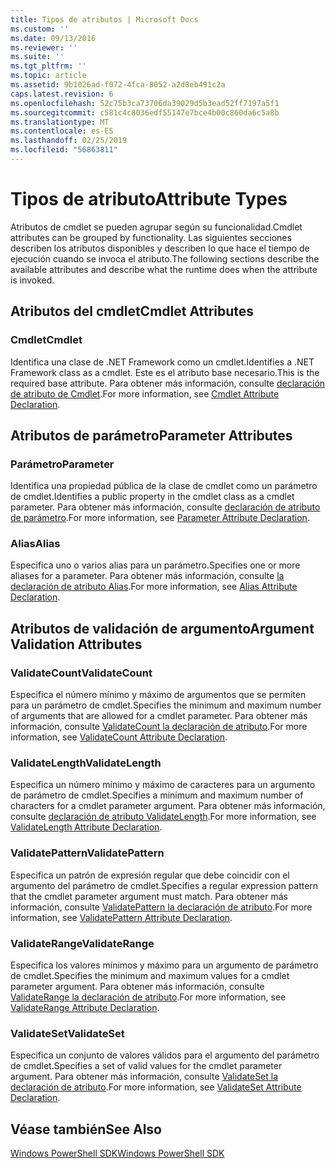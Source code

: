 ```yaml
---
title: Tipos de atributos | Microsoft Docs
ms.custom: ''
ms.date: 09/13/2016
ms.reviewer: ''
ms.suite: ''
ms.tgt_pltfrm: ''
ms.topic: article
ms.assetid: 9b1026ad-f072-4fca-8052-a2d8eb491c2a
caps.latest.revision: 6
ms.openlocfilehash: 52c75b3ca73706da39029d5b3ead52ff7197a5f1
ms.sourcegitcommit: c581c4c8036edf55147e7bce4b00c860da6c5a8b
ms.translationtype: MT
ms.contentlocale: es-ES
ms.lasthandoff: 02/25/2019
ms.locfileid: "56863811"
---
```

# <a name="attribute-types"></a><span data-ttu-id="90032-102">Tipos de atributo</span><span class="sxs-lookup"><span data-stu-id="90032-102">Attribute Types</span></span>

<span data-ttu-id="90032-103">Atributos de cmdlet se pueden agrupar según su funcionalidad.</span><span class="sxs-lookup"><span data-stu-id="90032-103">Cmdlet attributes can be grouped by functionality.</span></span>
<span data-ttu-id="90032-104">Las siguientes secciones describen los atributos disponibles y describen lo que hace el tiempo de ejecución cuando se invoca el atributo.</span><span class="sxs-lookup"><span data-stu-id="90032-104">The following sections describe the available attributes and describe what the runtime does when the attribute is invoked.</span></span>

## <a name="cmdlet-attributes"></a><span data-ttu-id="90032-105">Atributos del cmdlet</span><span class="sxs-lookup"><span data-stu-id="90032-105">Cmdlet Attributes</span></span>

### <a name="cmdlet"></a><span data-ttu-id="90032-106">Cmdlet</span><span class="sxs-lookup"><span data-stu-id="90032-106">Cmdlet</span></span>

<span data-ttu-id="90032-107">Identifica una clase de .NET Framework como un cmdlet.</span><span class="sxs-lookup"><span data-stu-id="90032-107">Identifies a .NET Framework class as a cmdlet.</span></span>
<span data-ttu-id="90032-108">Este es el atributo base necesario.</span><span class="sxs-lookup"><span data-stu-id="90032-108">This is the required base attribute.</span></span>
<span data-ttu-id="90032-109">Para obtener más información, consulte [declaración de atributo de Cmdlet](./cmdlet-attribute-declaration.md).</span><span class="sxs-lookup"><span data-stu-id="90032-109">For more information, see [Cmdlet Attribute Declaration](./cmdlet-attribute-declaration.md).</span></span>

## <a name="parameter-attributes"></a><span data-ttu-id="90032-110">Atributos de parámetro</span><span class="sxs-lookup"><span data-stu-id="90032-110">Parameter Attributes</span></span>

### <a name="parameter"></a><span data-ttu-id="90032-111">Parámetro</span><span class="sxs-lookup"><span data-stu-id="90032-111">Parameter</span></span>

<span data-ttu-id="90032-112">Identifica una propiedad pública de la clase de cmdlet como un parámetro de cmdlet.</span><span class="sxs-lookup"><span data-stu-id="90032-112">Identifies a public property in the cmdlet class as a cmdlet parameter.</span></span>
<span data-ttu-id="90032-113">Para obtener más información, consulte [declaración de atributo de parámetro](./parameter-attribute-declaration.md).</span><span class="sxs-lookup"><span data-stu-id="90032-113">For more information, see [Parameter Attribute Declaration](./parameter-attribute-declaration.md).</span></span>

### <a name="alias"></a><span data-ttu-id="90032-114">Alias</span><span class="sxs-lookup"><span data-stu-id="90032-114">Alias</span></span>

<span data-ttu-id="90032-115">Especifica uno o varios alias para un parámetro.</span><span class="sxs-lookup"><span data-stu-id="90032-115">Specifies one or more aliases for a parameter.</span></span>
<span data-ttu-id="90032-116">Para obtener más información, consulte [la declaración de atributo Alias](./alias-attribute-declaration.md).</span><span class="sxs-lookup"><span data-stu-id="90032-116">For more information, see [Alias Attribute Declaration](./alias-attribute-declaration.md).</span></span>

## <a name="argument-validation-attributes"></a><span data-ttu-id="90032-117">Atributos de validación de argumento</span><span class="sxs-lookup"><span data-stu-id="90032-117">Argument Validation Attributes</span></span>

### <a name="validatecount"></a><span data-ttu-id="90032-118">ValidateCount</span><span class="sxs-lookup"><span data-stu-id="90032-118">ValidateCount</span></span>

<span data-ttu-id="90032-119">Especifica el número mínimo y máximo de argumentos que se permiten para un parámetro de cmdlet.</span><span class="sxs-lookup"><span data-stu-id="90032-119">Specifies the minimum and maximum number of arguments that are allowed for a cmdlet parameter.</span></span>
<span data-ttu-id="90032-120">Para obtener más información, consulte [ValidateCount la declaración de atributo](./validatecount-attribute-declaration.md).</span><span class="sxs-lookup"><span data-stu-id="90032-120">For more information, see [ValidateCount Attribute Declaration](./validatecount-attribute-declaration.md).</span></span>

### <a name="validatelength"></a><span data-ttu-id="90032-121">ValidateLength</span><span class="sxs-lookup"><span data-stu-id="90032-121">ValidateLength</span></span>

<span data-ttu-id="90032-122">Especifica un número mínimo y máximo de caracteres para un argumento de parámetro de cmdlet.</span><span class="sxs-lookup"><span data-stu-id="90032-122">Specifies a minimum and maximum number of characters for a cmdlet parameter argument.</span></span>
<span data-ttu-id="90032-123">Para obtener más información, consulte [declaración de atributo ValidateLength](./validatelength-attribute-declaration.md).</span><span class="sxs-lookup"><span data-stu-id="90032-123">For more information, see [ValidateLength Attribute Declaration](./validatelength-attribute-declaration.md).</span></span>

### <a name="validatepattern"></a><span data-ttu-id="90032-124">ValidatePattern</span><span class="sxs-lookup"><span data-stu-id="90032-124">ValidatePattern</span></span>

<span data-ttu-id="90032-125">Especifica un patrón de expresión regular que debe coincidir con el argumento del parámetro de cmdlet.</span><span class="sxs-lookup"><span data-stu-id="90032-125">Specifies a regular expression pattern that the cmdlet parameter argument must match.</span></span>
<span data-ttu-id="90032-126">Para obtener más información, consulte [ValidatePattern la declaración de atributo](./validatepattern-attribute-declaration.md).</span><span class="sxs-lookup"><span data-stu-id="90032-126">For more information, see [ValidatePattern Attribute Declaration](./validatepattern-attribute-declaration.md).</span></span>

### <a name="validaterange"></a><span data-ttu-id="90032-127">ValidateRange</span><span class="sxs-lookup"><span data-stu-id="90032-127">ValidateRange</span></span>

<span data-ttu-id="90032-128">Especifica los valores mínimos y máximo para un argumento de parámetro de cmdlet.</span><span class="sxs-lookup"><span data-stu-id="90032-128">Specifies the minimum and maximum values for a cmdlet parameter argument.</span></span>
<span data-ttu-id="90032-129">Para obtener más información, consulte [ValidateRange la declaración de atributo](./validaterange-attribute-declaration.md).</span><span class="sxs-lookup"><span data-stu-id="90032-129">For more information, see [ValidateRange Attribute Declaration](./validaterange-attribute-declaration.md).</span></span>

### <a name="validateset"></a><span data-ttu-id="90032-130">ValidateSet</span><span class="sxs-lookup"><span data-stu-id="90032-130">ValidateSet</span></span>

<span data-ttu-id="90032-131">Especifica un conjunto de valores válidos para el argumento del parámetro de cmdlet.</span><span class="sxs-lookup"><span data-stu-id="90032-131">Specifies a set of valid values for the cmdlet parameter argument.</span></span>
<span data-ttu-id="90032-132">Para obtener más información, consulte [ValidateSet la declaración de atributo](./validateset-attribute-declaration.md).</span><span class="sxs-lookup"><span data-stu-id="90032-132">For more information, see [ValidateSet Attribute Declaration](./validateset-attribute-declaration.md).</span></span>

## <a name="see-also"></a><span data-ttu-id="90032-133">Véase también</span><span class="sxs-lookup"><span data-stu-id="90032-133">See Also</span></span>

[<span data-ttu-id="90032-134">Windows PowerShell SDK</span><span class="sxs-lookup"><span data-stu-id="90032-134">Windows PowerShell SDK</span></span>](../windows-powershell-reference.md)
